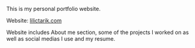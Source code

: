 This is my personal portfolio website.

Website: <a href="https://lilictarik.com"> lilictarik.com </a>

Website includes About me section, some of the projects I worked on as well as social medias I use and my resume.
